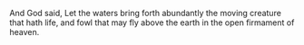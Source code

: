 And God said, Let the waters bring forth abundantly the moving creature that hath life, and fowl that may fly above the earth in the open firmament of heaven.
